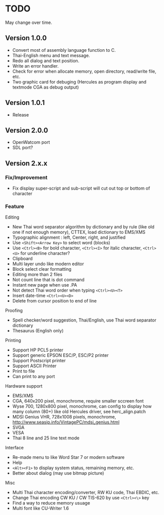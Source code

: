 # TODO

May change over time.

## Version 1.0.0

- Convert most of assembly language function to C.
- Thai-English menu and text message.
- Redo all dialog and text position.
- Write an error handler.
- Check for error when allocate memory, open directory, read/write file, etc.
- Two graphic card for debuging (Hercules as program display and textmode CGA as debug output)

## Version 1.0.1

- Release

## Version 2.0.0

- OpenWatcom port
- SDL port?

## Version 2.x.x

### Fix/Improvement

- Fix display super-script and sub-script will cut out top or bottom of character

### Feature

Editing
- New Thai word separator algorithm by dictionary and by rule (like old one if not enough memory), CTTEX, load dictionary to EMS/XMS
- Typographic alignment : left, Center, right, and justified
- Use `<Shift><Arrow Key>` to select word (blocks)
- Use `<Ctrl><B>` for bold character, `<Ctrl><I>` for italic character, `<Ctrl><U>` for underline character?
- Clipboard
- Multi layer undo like modern editor
- Block select clear formatting
- Editing more than 2 files
- Not count line that is dot command
- Instant new page when use .PA
- Not detect Thai word order when typing `<Ctrl><U><T>`
- Insert date-time `<Ctrl><U><D>`
- Delete from cursor position to end of line

Proofing
- Spell checker/word suggestion, Thai/English, use Thai word separator dictionary
- Thesaurus (English only)

Printing
- Support HP PCL5 printer
- Support generic EPSON ESC/P, ESC/P2 printer
- Support Postscript printer
- Support ASCII Printer
- Print to file
- Can print to any port

Hardware support
- EMS/XMS
- CGA, 640x200 pixel, monochrome, require smaller sccreen font
- Wyse 700, 1280x800 pixel, monochrome, can config to display how many column (80+) like old Hercules driver, see herc_align.patch
- MDSI Genius VHR, 728x1008 pixels, monochrome, http://www.seasip.info/VintagePC/mdsi_genius.html
- SVGA
- VESA
- Thai 8 line and 25 line text mode

Interface
- Re-made menu to like Word Star 7 or modern software
- Help
- `<Alt><F1>` to display system status, remaining memory, etc.
- Better about dialog (may use bitmap picture)

Misc
- Multi Thai character encoding/converter, RW KU code, Thai EBDIC, etc.
- Change Thai encoding CW KU / CW TIS-620 by use `<Ctrl><\>` key
- Find a way to reduce memory usuage
- Multi font like CU-Writer 1.6
